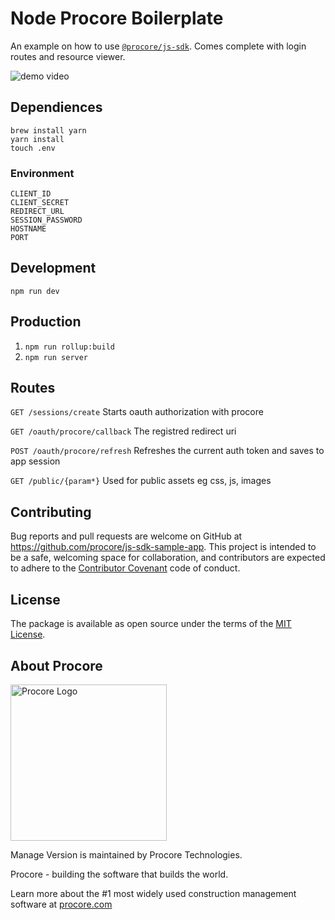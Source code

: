 # Node Procore Boilerplate
An example on how to use [`@procore/js-sdk`](https://www.npmjs.com/package/@procore/js-sdk). Comes complete with login routes and resource viewer.

![demo video](https://github.com/procore/node-procore-boilerplate/blob/master/demo.gif)

## Dependiences
```
brew install yarn
yarn install
touch .env
```
### Environment
```
CLIENT_ID
CLIENT_SECRET
REDIRECT_URL
SESSION_PASSWORD
HOSTNAME
PORT
```
## Development
`npm run dev`

## Production
1. `npm run rollup:build`
2. `npm run server`

## Routes
`GET /sessions/create`
Starts oauth authorization with procore

`GET /oauth/procore/callback`
The registred redirect uri

`POST /oauth/procore/refresh`
Refreshes the current auth token and saves to app session

`GET /public/{param*}`
Used for public assets eg css, js, images


## Contributing

Bug reports and pull requests are welcome on GitHub at https://github.com/procore/js-sdk-sample-app. This project is
intended to be a safe, welcoming space for collaboration, and contributors are expected to adhere to the
[Contributor Covenant](http://contributor-covenant.org) code of conduct.


## License

The package is available as open source under the terms of the [MIT License](http://opensource.org/licenses/MIT).

## About Procore

<img
  src="https://www.procore.com/images/procore_logo.png"
  alt="Procore Logo"
  width="250px"
/>

Manage Version is maintained by Procore Technologies.

Procore - building the software that builds the world.

Learn more about the #1 most widely used construction management software at [procore.com](https://www.procore.com/)
